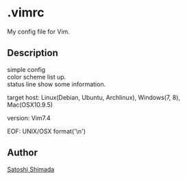 .vimrc
====

My config file for Vim.

## Description
simple config  
color scheme list up.  
status line show some information.

target host: Linux(Debian, Ubuntu, Archlinux), Windows(7, 8), Mac(OSX10.9.5)

version: Vim7.4

EOF: UNIX/OSX format('\n')

## Author
[Satoshi Shimada](http://lin18.dip.jp/)
